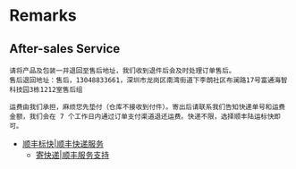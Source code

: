 # Remarks

## After-sales Service

```
请将产品及包装一并退回至售后地址，我们收到退件后会及时处理订单售后。
售后退回地址：售后，13048833661，深圳市龙岗区南湾街道下李朗社区布澜路17号富通海智科技园3栋1212室售后组

运费由我们承担，麻烦您先垫付（仓库不接收到付件）。寄出后请联系我们告知快递单号和运费金额，我们会在 7 个工作日内通过订单支付渠道退还运费。快递不限，选择顺丰陆运标快即可。
```

- [顺丰标快|顺丰快递服务](https://www.sf-express.com/chn/sc/express/delivery/standard)
  - [寄快递|顺丰服务支持](https://www.sf-express.com/chn/sc/ship/home)
